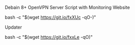 Debain 8+ OpenVPN Server Script with Monitoring Website

bash -c "$(wget https://git.io/fxXUc -qO-)"

Updater

bash -c "$(wget https://git.io/fxxLe -qO)"
